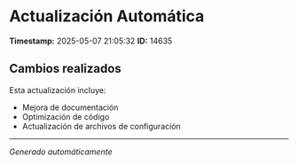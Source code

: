 # Actualización Automática

**Timestamp:** 2025-05-07 21:05:32
**ID:** 14635

## Cambios realizados

Esta actualización incluye:
- Mejora de documentación
- Optimización de código
- Actualización de archivos de configuración

---
*Generado automáticamente*
